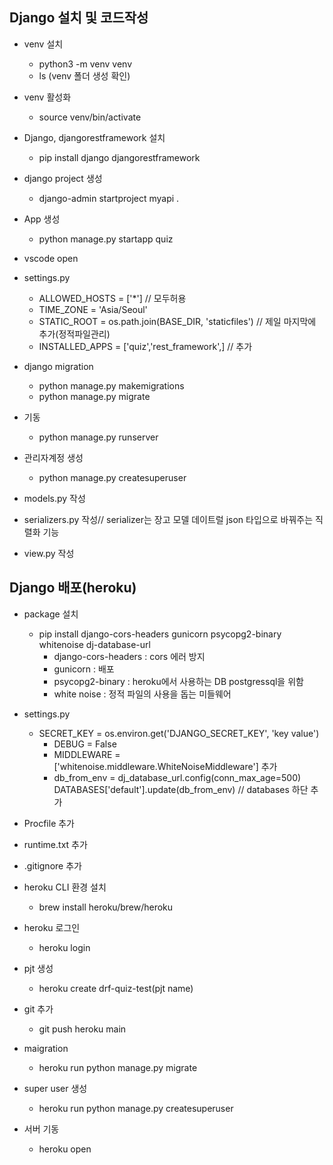 ## Django 설치 및 코드작성

 - venv 설치
   - python3 -m venv venv
   - ls (venv 폴더 생성 확인) 
 - venv 활성화
   - source venv/bin/activate
 - Django, djangorestframework 설치
   - pip install django djangorestframework
 - django project 생성
   - django-admin startproject myapi .
 - App 생성
   - python manage.py startapp quiz

 - vscode open

 - settings.py
   - ALLOWED_HOSTS = ['*'] // 모두허용
   - TIME_ZONE = 'Asia/Seoul'
   - STATIC_ROOT = os.path.join(BASE_DIR, 'staticfiles') // 제일 마지막에 추가(정적파일관리)
   - INSTALLED_APPS = ['quiz','rest_framework',] // 추가

 - django migration
   - python manage.py makemigrations
   - python manage.py migrate
 - 기동
   - python manage.py runserver

 - 관리자계정 생성
   - python manage.py createsuperuser

 - models.py 작성
 - serializers.py 작성// serializer는 장고 모델 데이트럴 json 타입으로 바꿔주는 직렬화 기능
 - view.py 작성

## Django 배포(heroku)

 - package 설치
   - pip install django-cors-headers gunicorn psycopg2-binary whitenoise dj-database-url
     - django-cors-headers : cors 에러 방지
     - gunicorn : 배포
     - psycopg2-binary : heroku에서 사용하는 DB postgressql을 위함
     - white noise : 정적 파일의 사용을 돕는 미들웨어
 - settings.py
   - SECRET_KEY = os.environ.get('DJANGO_SECRET_KEY', 'key value')
     - DEBUG = False
     - MIDDLEWARE = ['whitenoise.middleware.WhiteNoiseMiddleware'] 추가
     - db_from_env = dj_database_url.config(conn_max_age=500)  
       DATABASES['default'].update(db_from_env) // databases 하단 추가
 - Procfile 추가
 - runtime.txt 추가
 - .gitignore 추가

 - heroku CLI 환경 설치
   - brew install heroku/brew/heroku
 - heroku 로그인
   - heroku login
 - pjt 생성
   - heroku create drf-quiz-test(pjt name)
 - git 추가
   - git push heroku main
 - maigration
   - heroku run python manage.py migrate
 - super user 생성
   - heroku run python manage.py createsuperuser
 - 서버 기동
   - heroku open

    
